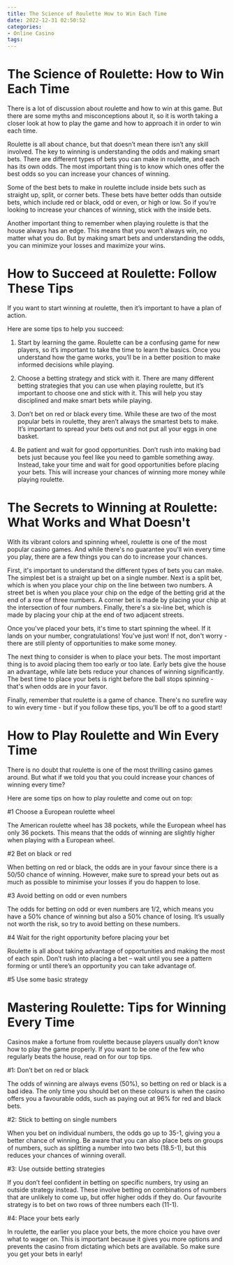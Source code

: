 ```yaml
---
title: The Science of Roulette How to Win Each Time 
date: 2022-12-31 02:50:52
categories:
- Online Casino
tags:
---
```



#  The Science of Roulette: How to Win Each Time 

There is a lot of discussion about roulette and how to win at this game. But there are some myths and misconceptions about it, so it is worth taking a closer look at how to play the game and how to approach it in order to win each time.

Roulette is all about chance, but that doesn’t mean there isn’t any skill involved. The key to winning is understanding the odds and making smart bets. There are different types of bets you can make in roulette, and each has its own odds. The most important thing is to know which ones offer the best odds so you can increase your chances of winning.

Some of the best bets to make in roulette include inside bets such as straight up, split, or corner bets. These bets have better odds than outside bets, which include red or black, odd or even, or high or low. So if you’re looking to increase your chances of winning, stick with the inside bets.

Another important thing to remember when playing roulette is that the house always has an edge. This means that you won’t always win, no matter what you do. But by making smart bets and understanding the odds, you can minimize your losses and maximize your wins.

#  How to Succeed at Roulette: Follow These Tips 

If you want to start winning at roulette, then it’s important to have a plan of action. 

Here are some tips to help you succeed: 

1. Start by learning the game. Roulette can be a confusing game for new players, so it’s important to take the time to learn the basics. Once you understand how the game works, you’ll be in a better position to make informed decisions while playing. 

2. Choose a betting strategy and stick with it. There are many different betting strategies that you can use when playing roulette, but it’s important to choose one and stick with it. This will help you stay disciplined and make smart bets while playing. 

3. Don’t bet on red or black every time. While these are two of the most popular bets in roulette, they aren’t always the smartest bets to make. It’s important to spread your bets out and not put all your eggs in one basket. 

4. Be patient and wait for good opportunities. Don’t rush into making bad bets just because you feel like you need to gamble something away. Instead, take your time and wait for good opportunities before placing your bets. This will increase your chances of winning more money while playing roulette.

#  The Secrets to Winning at Roulette: What Works and What Doesn't 

With its vibrant colors and spinning wheel, roulette is one of the most popular casino games. And while there's no guarantee you'll win every time you play, there are a few things you can do to increase your chances.

First, it's important to understand the different types of bets you can make. The simplest bet is a straight up bet on a single number. Next is a split bet, which is when you place your chip on the line between two numbers. A street bet is when you place your chip on the edge of the betting grid at the end of a row of three numbers. A corner bet is made by placing your chip at the intersection of four numbers. Finally, there's a six-line bet, which is made by placing your chip at the end of two adjacent streets.

Once you've placed your bets, it's time to start spinning the wheel. If it lands on your number, congratulations! You've just won! If not, don't worry - there are still plenty of opportunities to make some money.

The next thing to consider is when to place your bets. The most important thing is to avoid placing them too early or too late. Early bets give the house an advantage, while late bets reduce your chances of winning significantly. The best time to place your bets is right before the ball stops spinning - that's when odds are in your favor.

Finally, remember that roulette is a game of chance. There's no surefire way to win every time - but if you follow these tips, you'll be off to a good start!

#  How to Play Roulette and Win Every Time 

There is no doubt that roulette is one of the most thrilling casino games around. But what if we told you that you could increase your chances of winning every time? 

Here are some tips on how to play roulette and come out on top:

#1 Choose a European roulette wheel

The American roulette wheel has 38 pockets, while the European wheel has only 36 pockets. This means that the odds of winning are slightly higher when playing with a European wheel. 

#2 Bet on black or red

When betting on red or black, the odds are in your favour since there is a 50/50 chance of winning. However, make sure to spread your bets out as much as possible to minimise your losses if you do happen to lose. 

#3 Avoid betting on odd or even numbers

The odds for betting on odd or even numbers are 1/2, which means you have a 50% chance of winning but also a 50% chance of losing. It’s usually not worth the risk, so try to avoid betting on these numbers. 

#4 Wait for the right opportunity before placing your bet

Roulette is all about taking advantage of opportunities and making the most of each spin. Don’t rush into placing a bet – wait until you see a pattern forming or until there’s an opportunity you can take advantage of. 

 #5 Use some basic strategy





#  Mastering Roulette: Tips for Winning Every Time

Casinos make a fortune from roulette because players usually don’t know how to play the game properly. If you want to be one of the few who regularly beats the house, read on for our top tips.

#1: Don’t bet on red or black

The odds of winning are always evens (50%), so betting on red or black is a bad idea. The only time you should bet on these colours is when the casino offers you a favourable odds, such as paying out at 96% for red and black bets.

#2: Stick to betting on single numbers

When you bet on individual numbers, the odds go up to 35-1, giving you a better chance of winning. Be aware that you can also place bets on groups of numbers, such as splitting a number into two bets (18.5-1), but this reduces your chances of winning overall.

#3: Use outside betting strategies

If you don’t feel confident in betting on specific numbers, try using an outside strategy instead. These involve betting on combinations of numbers that are unlikely to come up, but offer higher odds if they do. Our favourite strategy is to bet on two rows of three numbers each (11-1).

#4: Place your bets early

In roulette, the earlier you place your bets, the more choice you have over what to wager on. This is important because it gives you more options and prevents the casino from dictating which bets are available. So make sure you get your bets in early!